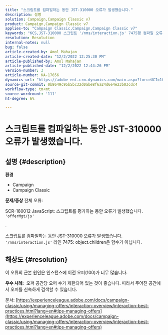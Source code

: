 ```yaml
---
title: "스크립트를 컴파일하는 동안 JST-310000 오류가 발생했습니다."
description: 설명
solution: Campaign,Campaign Classic v7
product: Campaign,Campaign Classic v7
applies-to: "Campaign Classic,Campaign,Campaign Classic v7"
keywords: "KCS,JST-310000 스크립트 '/nms/interaction.js' 7475행 컴파일 오류: objects.children은 함수가 아닙니다."
resolution: Resolution
internal-notes: null
bug: false
article-created-by: Amol Mahajan
article-created-date: "12/2/2022 12:25:30 PM"
article-published-by: Amol Mahajan
article-published-date: "12/2/2022 12:44:26 PM"
version-number: 3
article-number: KA-17656
dynamics-url: "https://adobe-ent.crm.dynamics.com/main.aspx?forceUCI=1&pagetype=entityrecord&etn=knowledgearticle&id=4c46db65-3c72-ed11-9561-6045bd006b4b"
source-git-commit: 0b8649c95b5bc32d0abe8f6a24d6e4e23b03cdc4
workflow-type: tm+mt
source-wordcount: '111'
ht-degree: 6%

---
```


# 스크립트를 컴파일하는 동안 JST-310000 오류가 발생했습니다.

## 설명 {#description}

<b>환경</b>
- Campaign
- Campaign Classic



<b>문제/증상</b>
전체 오류:

SCR-160012 JavaScript: 스크립트를 평가하는 동안 오류가 발생했습니다. `'offerMgt/js'`

.

스크립트를 컴파일하는 동안 JST-310000 오류가 발생했습니다. `'/nms/interaction.js'` 라인 7475: object.children은 함수가 아닙니다.


## 해상도 {#resolution}


이 오류의 근본 원인은 인스턴스에 이전 오퍼(100)가 너무 많습니다.

<b>우수 사례:</b>  오퍼 공간당 오퍼 수가 제한되어 있는 것이 좋습니다. 따라서 주어진 공간에서 오퍼를 신속하게 검색할 수 있습니다.

문서: [https://experienceleague.adobe.com/docs/campaign-classic/using/managing-offers/interaction-overview/interaction-best-practices.html?lang=en#tips-managing-offers](https://experienceleague.adobe.com/docs/campaign-classic/using/managing-offers/interaction-overview/interaction-best-practices.html?lang=en#tips-managing-offers)
